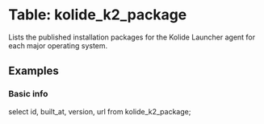 # Table: kolide_k2_package

Lists the published installation packages for the Kolide Launcher agent for each major operating system.

## Examples

### Basic info

select
  id,
  built_at,
  version,
  url
from
  kolide_k2_package;
```
